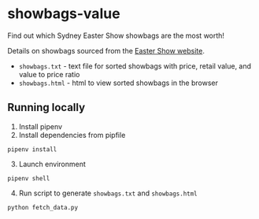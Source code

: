 # showbags-value
Find out which Sydney Easter Show showbags are the most worth!

Details on showbags sourced from the [Easter Show website](https://www.eastershow.com.au/explore/showbags/).

- `showbags.txt` - text file for sorted showbags with price, retail value, and value to price ratio
- `showbags.html` - html to view sorted showbags in the browser

## Running locally

1. Install pipenv
2. Install dependencies from pipfile
```
pipenv install
```
3. Launch environment
```
pipenv shell
```
4. Run script to generate `showbags.txt` and `showbags.html`
```
python fetch_data.py
```
